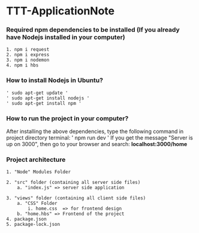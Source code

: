 # TTT-ApplicationNote

### Required npm dependencies to be installed (If you already have Nodejs installed in your computer)
    1. npm i request
    2. npm i express
    3. npm i nodemon
    4. npm i hbs

### How to install Nodejs in Ubuntu?
    ' sudo apt-get update '
    ' sudo apt-get install nodejs '
    ' sudo apt-get install npm ' 

### How to run the project in your computer?
After installing the above dependencies, type the following command in project directory terminal:
    ' npm run dev '
If you get the message "Server is up on 3000", then go to your browser and search:
    **localhost:3000/home**

### Project architecture 
    1. "Node" Modules Folder

    2. "src" folder (containing all server side files)
        a. "index.js" => server side application
    
    3. "views" folder (containing all client side files)
        a. "CSS" Folder
            i. home.css  => for frontend design
        b. "home.hbs" => Frontend of the project
    4. package.json
    5. package-lock.json
